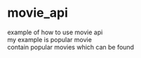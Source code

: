 # movie_api
example of how to use movie api  
my example is popular movie  
contain popular movies which can be
found

